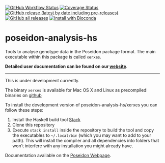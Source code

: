 [![GitHub Workflow Status](https://img.shields.io/github/workflow/status/poseidon-framework/poseidon-analysis-hs/CI)](https://github.com/poseidon-framework/poseidon-analysis-hs/actions?query=workflow%3ACI)
[![Coverage Status](https://img.shields.io/codecov/c/github/poseidon-framework/poseidon-analysis-hs/main.svg)](https://codecov.io/github/poseidon-framework/poseidon-analysis-hs?branch=main)
[![GitHub release (latest by date including pre-releases)](https://img.shields.io/github/v/release/poseidon-framework/poseidon-analysis-hs?include_prereleases) ![GitHub all releases](https://img.shields.io/github/downloads/poseidon-framework/poseidon-analysis-hs/total)](https://github.com/poseidon-framework/poseidon-analysis-hs/releases)
[![Install with Bioconda](https://anaconda.org/bioconda/poseidon-trident/badges/installer/conda.svg)](https://anaconda.org/bioconda/poseidon-trident)

# poseidon-analysis-hs
Tools to analyse genotype data in the Poseidon package format. The main executable within this package is called `xerxes`.

**Detailed user documentation can be found on our [website](https://poseidon-framework.github.io/#/xerxes).**

***

This is under development currently. 

The binary `xerxes` is available for Mac OS X and Linux as precompiled binaries on [github](https://github.com/poseidon-framework/poseidon-analysis-hs/releases/latest)

To install the development version of poseidon-analysis-hs/xerxes you can follow these steps:

1. Install the Haskell build tool [Stack](https://docs.haskellstack.org/en/stable/README/)
2. Clone this repository
3. Execute `stack install` inside the repository to build the tool and copy the executables to `~/.local/bin` (which you may want to add to your path). This will install the compiler and all dependencies into folders that won't interfere with any installation you might already have.

Documentation available on the [Poseidon Webpage](https://poseidon-framework.github.io/#/xerxes).
